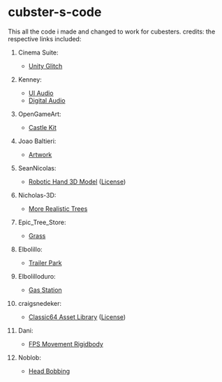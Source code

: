 # cubster-s-code
This all the code i made and changed to work for cubesters.
credits: the respective links included:
1. Cinema Suite:
    - [Unity Glitch](https://github.com/staffantan/unityglitch)

2. Kenney:
    - [UI Audio](https://www.kenney.nl/assets/ui-audio)
    - [Digital Audio](https://www.kenney.nl/assets/digital-audio)

3. OpenGameArt:
    - [Castle Kit](https://opengameart.org/content/castle-kit)

4. Joao Baltieri:
    - [Artwork](https://joaobaltieriart.framer.website/downloads)

5. SeanNicolas:
    - [Robotic Hand 3D Model](https://sketchfab.com/3d-models/robotic-hand-3e284b06bbb84d858f85f7a246cd65df) ([License](https://creativecommons.org/licenses/by/4.0/))

6. Nicholas-3D:
    - [More Realistic Trees](https://sketchfab.com/3d-models/more-realistic-trees-free-b5b506fc4f5d4af9b54628...)

7. Epic_Tree_Store:
    - [Grass](https://sketchfab.com/3d-models/grass-e58b89ba5b5047338210dbcf730f7b05)

8. Elbolillo:
    - [Trailer Park](https://sketchfab.com/3d-models/trailer-park-3703c4cba0ec451582edb70d868c573)

9. Elbolilloduro:
    - [Gas Station](https://elbolilloduro.itch.io/gas-station)

10. craigsnedeker:
    - [Classic64 Asset Library](https://craigsnedeker.itch.io/classic64-asset-library) ([License](https://creativecommons.org/public-domain/cc0/))

11. Dani:
    - [FPS Movement Rigidbody](https://github.com/DaniDevy/FPS_Movement_Rigidbody)

12. Noblob:
    - [Head Bobbing](https://github.com/Noblob/Head-Bobbing)
